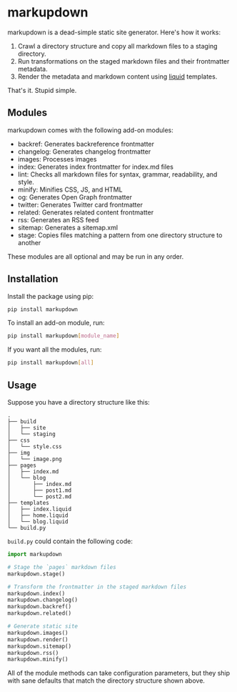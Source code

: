 # markupdown

markupdown is a dead-simple static site generator. Here's how it works:

1. Crawl a directory structure and copy all markdown files to a staging directory.
2. Run transformations on the staged markdown files and their frontmatter metadata.
3. Render the metadata and markdown content using [liquid](https://shopify.github.io/liquid/) templates.

That's it. Stupid simple.

## Modules

markupdown comes with the following add-on modules:

- backref: Generates backreference frontmatter
- changelog: Generates changelog frontmatter
- images: Processes images
- index: Generates index frontmatter for index.md files
- lint: Checks all markdown files for syntax, grammar, readability, and style.
- minify: Minifies CSS, JS, and HTML
- og: Generates Open Graph frontmatter
- twitter: Generates Twitter card frontmatter
- related: Generates related content frontmatter
- rss: Generates an RSS feed
- sitemap: Generates a sitemap.xml
- stage: Copies files matching a pattern from one directory structure to another

These modules are all optional and may be run in any order.

## Installation

Install the package using pip:

```bash
pip install markupdown
```

To install an add-on module, run:

```bash
pip install markupdown[module_name]
```

If you want all the modules, run:

```bash
pip install markupdown[all]
```

## Usage

Suppose you have a directory structure like this:

```
.
├── build
│   ├── site
│   └── staging
├── css
│   └── style.css
├── img
│   └── image.png
├── pages
│   ├── index.md
│   └── blog
│       ├── index.md
│       ├── post1.md
│       └── post2.md
├── templates
│   ├── index.liquid
│   ├── home.liquid
│   └── blog.liquid
└── build.py
```

`build.py` could contain the following code:

```python
import markupdown

# Stage the `pages` markdown files
markupdown.stage()

# Transform the frontmatter in the staged markdown files
markupdown.index()
markupdown.changelog()
markupdown.backref()
markupdown.related()

# Generate static site
markupdown.images()
markupdown.render()
markupdown.sitemap()
markupdown.rss()
markupdown.minify()
```

All of the module methods can take configuration parameters, but they ship with sane defaults that match the directory structure shown above.